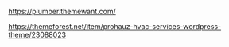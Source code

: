 <!-- Drill  -->
https://plumber.themewant.com/

<!-- ProHauz -->
https://themeforest.net/item/prohauz-hvac-services-wordpress-theme/23088023